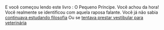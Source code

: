 E você começou lendo este livro : O Pequeno Príncipe.
Você achou da hora! Você realmente se identificou com aquela raposa falante.
Você já não sabia [continuava estudando filosofia](cont-filos/pai-briga.md)
Ou se [tentava prestar vestibular para veterinária](vererinaria/atrasado-enem.md)
